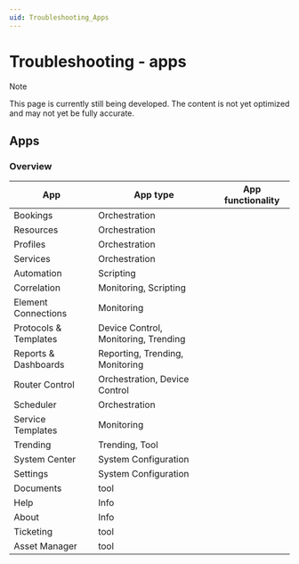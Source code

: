 ```yaml
---
uid: Troubleshooting_Apps
---
```


# Troubleshooting - apps

> [!NOTE]
> This page is currently still being developed. The content is not yet optimized and may not yet be fully accurate.

## Apps

### Overview

| **App** | **App type** | **App functionality** |
|---------|---------|---------|
| Bookings | Orchestration |    |
| Resources | Orchestration |    |
| Profiles | Orchestration |    |
| Services | Orchestration |    |
| Automation | Scripting |         |
| Correlation | Monitoring, Scripting |         |
| Element Connections | Monitoring |         |
| Protocols & Templates | Device Control, Monitoring, Trending |         |
| Reports & Dashboards | Reporting, Trending, Monitoring |         |
| Router Control | Orchestration, Device Control |         |
| Scheduler | Orchestration |         |
| Service Templates | Monitoring |         |
| Trending | Trending, Tool |         |
| System Center | System Configuration |         |
| Settings | System Configuration |         |
| Documents | tool |         |
| Help | Info |         |
| About | Info |         |
| Ticketing | tool |         |
| Asset Manager | tool |         |
